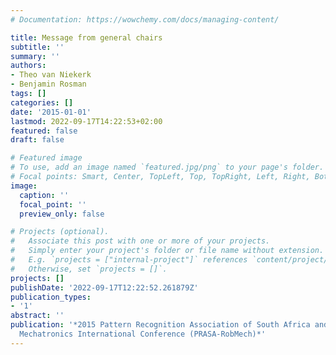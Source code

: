 ```yaml
---
# Documentation: https://wowchemy.com/docs/managing-content/

title: Message from general chairs
subtitle: ''
summary: ''
authors:
- Theo van Niekerk
- Benjamin Rosman
tags: []
categories: []
date: '2015-01-01'
lastmod: 2022-09-17T14:22:53+02:00
featured: false
draft: false

# Featured image
# To use, add an image named `featured.jpg/png` to your page's folder.
# Focal points: Smart, Center, TopLeft, Top, TopRight, Left, Right, BottomLeft, Bottom, BottomRight.
image:
  caption: ''
  focal_point: ''
  preview_only: false

# Projects (optional).
#   Associate this post with one or more of your projects.
#   Simply enter your project's folder or file name without extension.
#   E.g. `projects = ["internal-project"]` references `content/project/deep-learning/index.md`.
#   Otherwise, set `projects = []`.
projects: []
publishDate: '2022-09-17T12:22:52.261879Z'
publication_types:
- '1'
abstract: ''
publication: '*2015 Pattern Recognition Association of South Africa and Robotics and
  Mechatronics International Conference (PRASA-RobMech)*'
---
```

